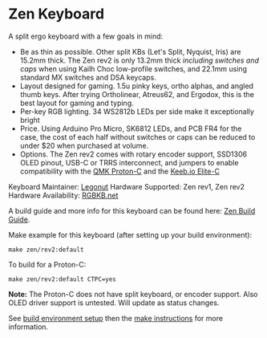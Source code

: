 # Zen Keyboard

A split ergo keyboard with a few goals in mind:

- Be as thin as possible. Other split KBs (Let's Split, Nyquist, Iris) are 15.2mm thick. The Zen rev2 is only 13.2mm thick *including switches and caps* when using Kailh Choc low-profile switches, and 22.1mm using standard MX switches and DSA keycaps.
- Layout designed for gaming. 1.5u pinky keys, ortho alphas, and angled thumb keys. After trying Ortholinear, Atreus62, and Ergodox, this is the best layout for gaming and typing.
- Per-key RGB lighting. 34 WS2812b LEDs per side make it exceptionally bright
- Price. Using Arduino Pro Micro, SK6812 LEDs, and PCB FR4 for the case, the cost of each half without switches or caps can be reduced to under $20 when purchased at volume.
- Options. The Zen rev2 comes with rotary encoder support, SSD1306 OLED pinout, USB-C or TRRS interconnect, and jumpers to enable compatibility with the [QMK Proton-C](https://olkb.com/parts/qmk-proton-c) and the [Keeb.io Elite-C](https://keeb.io/products/elite-c-usb-c-pro-micro-replacement-arduino-compatible-atmega32u4)

Keyboard Maintainer: [Legonut](https://github.com/Legonut)
Hardware Supported: Zen rev1, Zen rev2
Hardware Availability: [RGBKB.net](https://www.rgbkb.net/)

A build guide and more info for this keyboard can be found here: [Zen Build Guide](https://rgbkb.gitbook.io/sol-build-guide/zygomorph-build-guide/untitled).

Make example for this keyboard (after setting up your build environment):

    make zen/rev2:default

To build for a Proton-C:

    make zen/rev2:default CTPC=yes

**Note:** The Proton-C does not have split keyboard, or encoder support. Also OLED driver support is untested. Will update as status changes.

See [build environment setup](https://docs.qmk.fm/#/getting_started_build_tools) then the [make instructions](https://docs.qmk.fm/#/getting_started_make_guide) for more information.

